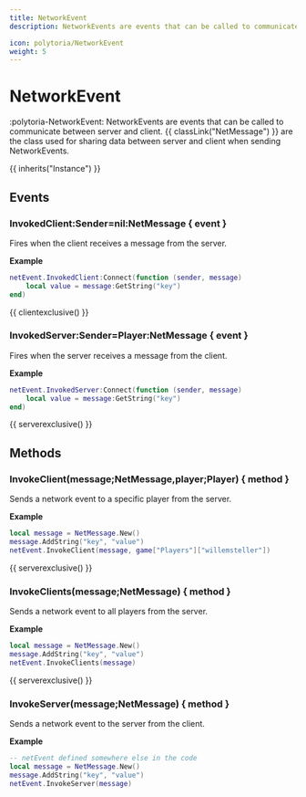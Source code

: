 ```yaml
---
title: NetworkEvent
description: NetworkEvents are events that can be called to communicate between server and client.

icon: polytoria/NetworkEvent
weight: 5
---
```


# NetworkEvent

:polytoria-NetworkEvent: NetworkEvents are events that can be called to communicate between server and client. {{ classLink("NetMessage") }} are the class used for sharing data between server and client when sending NetworkEvents.

{{ inherits("Instance") }}

## Events

### InvokedClient:Sender=nil:NetMessage { event }

Fires when the client receives a message from the server.

**Example**

```lua
netEvent.InvokedClient:Connect(function (sender, message)
    local value = message:GetString("key")
end)
```

{{ clientexclusive() }}

### InvokedServer:Sender=Player:NetMessage { event }

Fires when the server receives a message from the client.

**Example**

```lua
netEvent.InvokedServer:Connect(function (sender, message)
    local value = message:GetString("key")
end)
```

{{ serverexclusive() }}

## Methods

### InvokeClient(message;NetMessage,player;Player) { method }

Sends a network event to a specific player from the server.

**Example**

```lua
local message = NetMessage.New()
message.AddString("key", "value")
netEvent.InvokeClient(message, game["Players"]["willemsteller"])
```

{{ serverexclusive() }}

### InvokeClients(message;NetMessage) { method }

Sends a network event to all players from the server.

**Example**

```lua
local message = NetMessage.New()
message.AddString("key", "value")
netEvent.InvokeClients(message)
```

{{ serverexclusive() }}

### InvokeServer(message;NetMessage) { method }

Sends a network event to the server from the client.

**Example**

```lua
-- netEvent defined somewhere else in the code
local message = NetMessage.New()
message.AddString("key", "value")
netEvent.InvokeServer(message)
```
